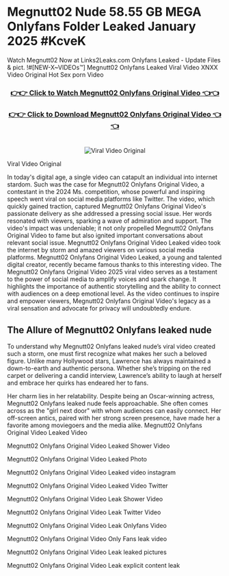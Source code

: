 # Megnutt02 Nude 58.55 GB MEGA Onlyfans Folder Leaked January 2025 #KcveK

Watch Megnutt02 Now at Links2Leaks.com Onlyfans Leaked - Update Files & pict. !#[NEW-X~VIDEOs™] Megnutt02 Onlyfans Leaked Viral Video XNXX Video Original Hot Sex porn Video
<br>
<div align="center">
<h3><a href="https://links2leaks.com/megnutt02" rel="nofollow">👉👉 Click to Watch Megnutt02 Onlyfans Original Video 👈👈</a></h3>
<h3><a href="https://links2leaks.com/megnutt02" rel="nofollow">👉👉 Click to Download Megnutt02 Onlyfans Original Video 👈👈</a></h3>
<br>
<a href="https://links2leaks.com/megnutt02" rel="nofollow"><img src="https://i.ibb.co/Gkj2r4b/banner.png" alt="Viral Video Original" style="max-width: 100%; display: inline-block;" data-target="animated-image.originalImage"></a>
</div>

Viral Video Original

In today's digital age, a single video can catapult an individual into internet stardom. Such was the case for Megnutt02 Onlyfans Original Video, a contestant in the 2024 Ms. competition, whose powerful and inspiring speech went viral on social media platforms like Twitter.
The video, which quickly gained traction, captured Megnutt02 Onlyfans Original Video's passionate delivery as she addressed a pressing social issue. Her words resonated with viewers, sparking a wave of admiration and support. The video's impact was undeniable; it not only propelled Megnutt02 Onlyfans Original Video to fame but also ignited important conversations about relevant social issue.
Megnutt02 Onlyfans Original Video Leaked video took the internet by storm and amazed viewers on various social media platforms. Megnutt02 Onlyfans Original Video Leaked, a young and talented digital creator, recently became famous thanks to this interesting video.
The Megnutt02 Onlyfans Original Video 2025 viral video serves as a testament to the power of social media to amplify voices and spark change. It highlights the importance of authentic storytelling and the ability to connect with audiences on a deep emotional level. As the video continues to inspire and empower viewers, Megnutt02 Onlyfans Original Video's legacy as a viral sensation and advocate for privacy will undoubtedly endure.

<h2>The Allure of Megnutt02 Onlyfans leaked nude</h2>


To understand why Megnutt02 Onlyfans leaked nude’s viral video created such a storm, one must first recognize what makes her such a beloved figure. Unlike many Hollywood stars, Lawrence has always maintained a down-to-earth and authentic persona. Whether she’s tripping on the red carpet or delivering a candid interview, Lawrence’s ability to laugh at herself and embrace her quirks has endeared her to fans.

Her charm lies in her relatability. Despite being an Oscar-winning actress, Megnutt02 Onlyfans leaked nude feels approachable. She often comes across as the "girl next door" with whom audiences can easily connect. Her off-screen antics, paired with her strong screen presence, have made her a favorite among moviegoers and the media alike.
Megnutt02 Onlyfans Original Video Leaked Video

Megnutt02 Onlyfans Original Video Leaked Shower Video

Megnutt02 Onlyfans Original Video Leaked Photo

Megnutt02 Onlyfans Original Video Leaked video instagram

Megnutt02 Onlyfans Original Video Leaked Video Twitter

Megnutt02 Onlyfans Original Video Leak Shower Video

Megnutt02 Onlyfans Original Video Leak Twitter Video

Megnutt02 Onlyfans Original Video Leak Onlyfans Video

Megnutt02 Onlyfans Original Video Only Fans leak video

Megnutt02 Onlyfans Original Video Leak leaked pictures

Megnutt02 Onlyfans Original Video Leak explicit content leak